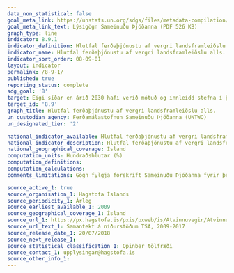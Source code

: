 ```yaml
---
data_non_statistical: false
goal_meta_link: https://unstats.un.org/sdgs/files/metadata-compilation/Metadata-Goal-8.pdf
goal_meta_link_text: Lýsigögn Sameinuðu Þjóðanna (PDF 526 KB)
graph_type: line
indicator: 8.9.1
indicator_definition: Hlutfal ferðaþjónustu af vergri landsframleiðslu alls.
indicator_name: Hlutfal ferðaþjónustu af vergri landsframleiðslu alls.
indicator_sort_order: 08-09-01
layout: indicator
permalink: /8-9-1/
published: true
reporting_status: complete
sdg_goal: '8'
target: Eigi síðar en árið 2030 hafi verið mótuð og innleidd stefna í því skyni að stuðla að sjálfbærri ferðaþjónustu sem skapar störf og leggur áherslu á staðbundna menningu og framleiðsluvörur
target_id: '8.9'
graph_title: Hlutfal ferðaþjónustu af vergri landsframleiðslu alls.
un_custodian_agency: Ferðamálastofnun Sameinuðu Þjóðanna (UNTWO)
un_designated_tier: '2'

national_indicator_available: Hlutfal ferðaþjónustu af vergri landsframleiðslu alls.
national_indicator_description: Hlutfal ferðaþjónustu af vergri landsframleiðslu alls.
national_geographical_coverage: Ísland
computation_units: Hundraðshlutar (%)
computation_definitions:
computation_calculations:
comments_limitations: Gögn fylgja forskrift Sameinuðu Þjóðanna fyrir þennan mælikvarða. Þessi mælikvarði var fundinn í samstarfi við sérfræðinga á þessu sviði.

source_active_1: true
source_organisation_1: Hagstofa Íslands
source_periodicity_1: Árleg
source_earliest_available_1: 2009
source_geographical_coverage_1: Ísland
source_url_1: https://px.hagstofa.is/pxis/pxweb/is/Atvinnuvegir/Atvinnuvegir__ferdathjonusta__ferdaidnadur__ferdaidnadur/SAM08008.px
source_url_text_1: Samantekt á niðurstöðum TSA, 2009-2017
source_release_date_1: 20/07/2018
source_next_release_1:
source_statistical_classification_1: Opinber tölfræði
source_contact_1: upplysingar@hagstofa.is
source_other_info_1:
---
```

